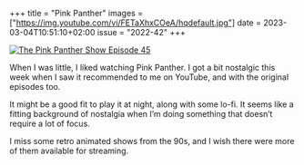 +++
title       = "Pink Panther"
images      = ["https://img.youtube.com/vi/FETaXhxCOeA/hqdefault.jpg"]
date        = 2023-03-04T10:51:10+02:00
issue       = "2022-42"
+++

[![The Pink Panther Show Episode 45](https://img.youtube.com/vi/FETaXhxCOeA/hqdefault.jpg)](https://youtu.be/FETaXhxCOeA)

When I was little, I liked watching Pink Panther. I got a bit nostalgic this week when I saw it recommended to me on YouTube, and with the original episodes too.

It might be a good fit to play it at night, along with some lo-fi. It seems like a fitting background of nostalgia when I’m doing something that doesn’t require a lot of focus.

I miss some retro animated shows from the 90s, and I wish there were more of them available for streaming.
